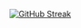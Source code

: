 [![GitHub Streak](http://github-readme-streak-stats.herokuapp.com?user=zanniboni&theme=dracula&hide_border=true)](https://git.io/streak-stats)

